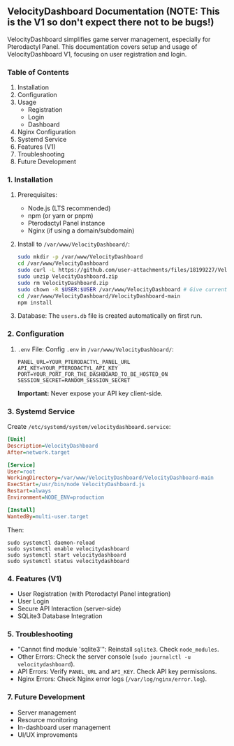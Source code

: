 ## VelocityDashboard Documentation (NOTE: This is the V1 so don't expect there not to be bugs!)

VelocityDashboard simplifies game server management, especially for Pterodactyl Panel. This documentation covers setup and usage of VelocityDashboard V1, focusing on user registration and login.

### Table of Contents

1.  Installation
2.  Configuration
3.  Usage
    *   Registration
    *   Login
    *   Dashboard
4.  Nginx Configuration
5.  Systemd Service
6.  Features (V1)
7.  Troubleshooting
8.  Future Development

### 1. Installation

1.  Prerequisites:
    *   Node.js (LTS recommended)
    *   npm (or yarn or pnpm)
    *   Pterodactyl Panel instance
    *   Nginx (if using a domain/subdomain)

2.  Install to `/var/www/VelocityDashboard/`:

    ```bash
    sudo mkdir -p /var/www/VelocityDashboard
    cd /var/www/VelocityDashboard
    sudo curl -L https://github.com/user-attachments/files/18199227/VelocityDashboard.zip
    sudo unzip VelocityDashboard.zip
    sudo rm VelocityDashboard.zip
    sudo chown -R $USER:$USER /var/www/VelocityDashboard # Give current user ownership
    cd /var/www/VelocityDashboard/VelocityDashboard-main
    npm install
    ```

3.  Database: The `users.db` file is created automatically on first run.

### 2. Configuration

1.  `.env` File: Config `.env` in `/var/www/VelocityDashboard/`:

    ```
    PANEL_URL=YOUR_PTERODACTYL_PANEL_URL
    API_KEY=YOUR_PTERODACTYL_API_KEY
    PORT=YOUR_PORT_FOR_THE_DASHBOARD_TO_BE_HOSTED_ON
    SESSION_SECRET=RANDOM_SESSION_SECRET
    ```

    **Important:** Never expose your API key client-side.

### 3. Systemd Service

Create `/etc/systemd/system/velocitydashboard.service`:

```ini
[Unit]
Description=VelocityDashboard
After=network.target

[Service]
User=root
WorkingDirectory=/var/www/VelocityDashboard/VelocityDashboard-main
ExecStart=/usr/bin/node VelocityDashboard.js
Restart=always
Environment=NODE_ENV=production

[Install]
WantedBy=multi-user.target
```

Then:

```
sudo systemctl daemon-reload
sudo systemctl enable velocitydashboard
sudo systemctl start velocitydashboard
sudo systemctl status velocitydashboard
```

### 4. Features (V1)

*   User Registration (with Pterodactyl Panel integration)
*   User Login
*   Secure API Interaction (server-side)
*   SQLite3 Database Integration

### 5. Troubleshooting

*   "Cannot find module 'sqlite3'": Reinstall `sqlite3`. Check `node_modules`.
*   Other Errors: Check the server console (`sudo journalctl -u velocitydashboard`).
*   API Errors: Verify `PANEL_URL` and `API_KEY`. Check API key permissions.
*   Nginx Errors: Check Nginx error logs (`/var/log/nginx/error.log`).

### 7. Future Development

*   Server management
*   Resource monitoring
*   In-dashboard user management
*   UI/UX improvements
